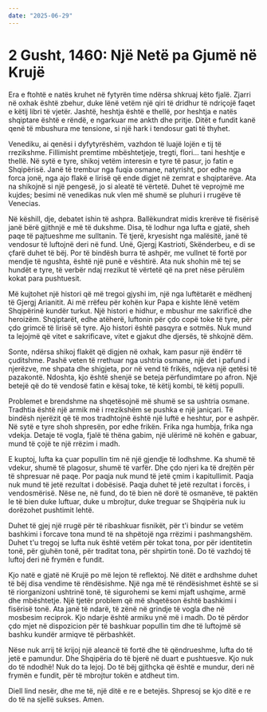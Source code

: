 ```yaml
---
date: "2025-06-29"
---
```


# 2 Gusht, 1460: Një Netë pa Gjumë në Krujë

Era e ftohtë e natës kruhet në fytyrën time ndërsa shkruaj këto fjalë.  Zjarri në oxhak është zbehur, duke lënë vetëm një qiri të dridhur të ndriçojë faqet e këtij libri të vjetër.  Jashtë, heshtja është e thellë, por heshtja e natës shqiptare është e rëndë, e ngarkuar me ankth dhe pritje.  Ditët e fundit kanë qenë të mbushura me tensione, si një hark i tendosur gati të thyhet.

Venediku, ai qenësi i dyfytyrëshëm, vazhdon të luajë lojën e tij të rrezikshme.  Fillimisht premtime mbështetjeje, tregti, flori… tani heshtje e thellë.  Në sytë e tyre, shikoj vetëm interesin e tyre të pasur, jo fatin e Shqipërisë.  Janë të trembur nga fuqia osmane, natyrisht, por edhe nga forca jonë, nga ajo flakë e lirisë që ende digjet në zemrat e shqiptarëve.  Ata na shikojnë si një pengesë, jo si aleatë të vërtetë.  Duhet të veprojmë me kujdes; besimi në venedikas nuk vlen më shumë se pluhuri i rrugëve të Venecias.

Në këshill, dje, debatet ishin të ashpra.  Ballëkundrat midis krerëve të fisërisë janë bërë gjithnjë e më të dukshme.  Disa, të lodhur nga lufta e gjatë, sheh paqe të pajtueshme me sulltanin. Të tjerë, kryesisht nga malësitë, janë të vendosur të luftojnë deri në fund.  Unë, Gjergj Kastrioti, Skënderbeu, e di se çfarë duhet të bëj.  Por të bindësh burra të ashpër, me vullnet të fortë por mendje të ngushta, është një punë e vështirë.  Ata nuk shohin më tej se hundët e tyre, të verbër ndaj rrezikut të vërtetë që na pret nëse përulëm kokat para pushtuesit.

Më kujtohet një histori që më tregoi gjyshi im, një nga luftëtarët e mëdhenj të Gjergj Arianitit.  Ai më rrëfeu për kohën kur Papa e kishte lënë vetëm Shqipërinë kundër turkut. Një histori e hidhur, e mbushur me sakrificë dhe heroizëm.  Shqiptarët, edhe atëherë, luftonin për çdo copë toke të tyre, për çdo grimcë të lirisë së tyre.  Ajo histori është pasqyra e sotmës. Nuk mund ta lejojmë që vitet e sakrificave, vitet e gjakut dhe djersës, të shkojnë dëm.

Sonte, ndërsa shikoj flakët që digjen në oxhak, kam pasur një ëndërr të çuditshme.  Pashë veten të rrethuar nga ushtria osmane, një det i pafund i njerëzve, me shpata dhe shigjeta, por në vend të frikës, ndjeva një qetësi të pazakontë.  Ndoshta, kjo është shenjë se beteja përfundimtare po afron.  Një betejë që do të vendosë fatin e kësaj toke, të këtij kombi, të këtij populli.

Problemet e brendshme na shqetësojnë më shumë se sa ushtria osmane. Tradhtia është një armik më i rrezikshëm se pushka e një janiçari.  Të bindësh njerëzit që të mos tradhtojnë është një luftë e heshtur, por e ashpër.  Në sytë e tyre shoh shpresën, por edhe frikën.  Frika nga humbja, frika nga vdekja.  Detaje të vogla, fjalë të thëna gabim, një ulërimë në kohën e gabuar, mund të çojë te një rrëzim i madh.

E kuptoj, lufta ka çuar popullin tim në një gjendje të lodhshme.  Ka shumë të vdekur, shumë të plagosur, shumë të varfër.  Dhe çdo njeri ka të drejtën për të shpresuar në paqe.  Por paqja nuk mund të jetë çmim i kapitullimit. Paqja nuk mund të jetë rezultat i dobësisë.  Paqja duhet të jetë rezultat i forcës, i vendosmërisë.  Nëse ne, në fund, do të bien në dorë të osmanëve, të paktën le të bien duke luftuar, duke u mbrojtur, duke treguar se Shqipëria nuk iu dorëzohet pushtimit lehtë.

Duhet të gjej një rrugë për të ribashkuar fisnikët, për t'i bindur se vetëm bashkimi i forcave tona mund të na shpëtojë nga rrëzimi i pashmangshëm.  Duhet t'u tregoj se lufta nuk është vetëm për tokat tona, por për identitetin tonë, për gjuhën tonë, për traditat tona, për shpirtin tonë.  Do të vazhdoj të luftoj deri në frymën e fundit.

Kjo natë e gjatë në Krujë po më lejon të reflektoj.  Në ditët e ardhshme duhet të bëj disa vendime të rëndësishme.  Një nga më të rëndësishmet është se si të riorganizoni ushtrinë tonë, të sigurohemi se kemi mjaft ushqime, armë dhe mbështetje.  Një tjetër problem që më shqetëson është bashkimi i fisërisë tonë.  Ata janë të ndarë, të zënë në grindje të vogla dhe në mosbesim reciprok.  Kjo ndarje është armiku ynë më i madh.  Do të përdor çdo mjet në dispozicion për të bashkuar popullin tim dhe të luftojmë së bashku kundër armiqve të përbashkët.

Nëse nuk arrij të krijoj një aleancë të fortë dhe të qëndrueshme, lufta do të jetë e pamundur.  Dhe Shqipëria do të bjerë në duart e pushtuesve.  Kjo nuk do të ndodhë!  Nuk do ta lejoj.  Do të bëj gjithçka që është e mundur, deri në frymën e fundit, për të mbrojtur tokën e atdheut tim.


Diell lind nesër, dhe me të, një ditë e re e betejës.  Shpresoj se kjo ditë e re do të na sjellë sukses.  Amen.
